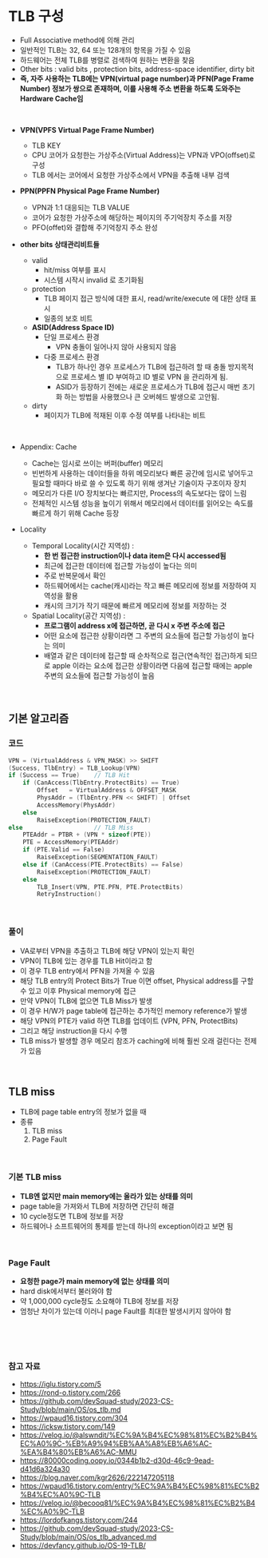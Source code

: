 # TLB 구성
 
- Full Associative method에 의해 관리
- 일반적인 TLB는 32, 64 또는 128개의 항목을 가질 수 있음
- 하드웨어는 전체 TLB를 병렬로 검색하여 원하는 변환을 찾음
- Other bits : valid bits , protection bits, address-space identifier, dirty bit
- **즉, 자주 사용하는 TLB에는 VPN(virtual page number)과 PFN(Page Frame Number) 정보가 쌍으로 존재하며, 이를 사용해 주소 변환을 하도록 도와주는 Hardware Cache임**

<br/>

- **VPN(VPFS Virtual Page Frame Number)**
  - TLB KEY
  - CPU 코어가 요청한는 가상주소(Virtual Address)는 VPN과 VPO(offset)로 구성
  - TLB 에서는 코어에서 요청한 가상주소에서 VPN을 추출해 내부 검색

- **PPN(PPFN Physical Page Frame Number)**
  - VPN과 1:1 대응되는 TLB VALUE
  - 코어가 요청한 가상주소에 해당하는 페이지의 주기억장치 주소를 저장
  - PFO(offet)와 결합해 주기억창지 주소 완성

- **other bits 상태관리비트들**
  - valid
    - hit/miss 여부를 표시
    - 시스템 시작시 invalid 로 초기화됨
  - protection
    - TLB 페이지 접근 방식에 대한 표시, read/write/execute 에 대한 상태 표시
    - 일종의 보호 비트
  - **ASID(Address Space ID)**
    - 단일 프로세스 환경
      - VPN 충돌이 일어나지 않아 사용되지 않음
    - 다중 프로세스 환경
      - TLB가 하나인 경우 프로세스가 TLB에 접근하려 할 때 충돌 방지목적으로 프로세스 별 ID 부여하고 ID 별로 VPN 을 관리하게 됨.
      - ASID가 등장하기 전에는 새로운 프로세스가 TLB에 접근시 매번 초기화 하는 방법을 사용했으나 큰 오버헤드 발생으로 고안됨.
  - dirty
    - 페이지가 TLB에 적재된 이후 수정 여부를 나타내는 비트

<br/>

- Appendix: Cache
    - Cache는 임시로 쓰이는 버퍼(buffer) 메모리
    - 빈번하게 사용하는 데이터들을 하위 메모리보다 빠른 공간에 임시로 넣어두고 필요할 때마다 바로 쓸 수 있도록 하기 위해 생겨난 기술이자 구조이자 장치
    - 메모리가 다른 I/O 장치보다는 빠르지만, Process의 속도보다는 많이 느림
    - 전체적인 시스템 성능을 높이기 위해서 메모리에서 데이터를 읽어오는 속도를 빠르게 하기 위해 Cache 등장

- Locality
  - Temporal Locality(시간 지역성) : 
    - **한 번 접근한 instruction이나 data item은 다시 accessed됨**
    -  최근에 접근한 데이터에 접근할 가능성이 높다는 의미
    - 주로 반복문에서 확인
    - 하드웨어에서는 cache(캐시)라는 작고 빠른 메모리에 정보를 저장하여 지역성을 활용
    - 캐시의 크기가 작기 때문에 빠르게 메모리에 정보를 저장하는 것
  - Spatial Locality(공간 지역성) :
    - **프로그램이 address x에 접근하면, 곧 다시 x 주변 주소에 접근**
    - 어떤 요소에 접근한 상황이라면 그 주변의 요소들에 접근할 가능성이 높다는 의미
    - 배열과 같은 데이터에 접근할 때 순차적으로 접근(연속적인 접근)하게 되므로 apple 이라는 요소에 접근한 상황이라면 다음에 접근할 때에는 apple 주변의 요소들에 접근할 가능성이 높음

<br/>

## 기본 알고리즘

### 코드

```c++
VPN = (VirtualAddress & VPN_MASK) >> SHIFT
(Success, TlbEntry) = TLB_Lookup(VPN)
if (Success == True)	// TLB Hit
	if (CanAccess(TlbEntry.ProtectBits) == True)
		Offset   = VirtualAddress & OFFSET_MASK
		PhysAddr = (TlbEntry.PFN << SHIFT) | Offset
		AccessMemory(PhysAddr)
	else
		RaiseException(PROTECTION_FAULT)
else					// TLB Miss
	PTEAddr = PTBR + (VPN * sizeof(PTE))
	PTE = AccessMemory(PTEAddr)
	if (PTE.Valid == False)
		RaiseException(SEGMENTATION_FAULT)
	else if (CanAccess(PTE.ProtectBits) == False)
		RaiseException(PROTECTION_FAULT)
	else
		TLB_Insert(VPN, PTE.PFN, PTE.ProtectBits)
		RetryInstruction()
```

<br/>

### 풀이

- VA로부터 VPN을 추출하고 TLB에 해당 VPN이 있는지 확인
- VPN이 TLB에 있는 경우를 TLB Hit이라고 함
- 이 경우 TLB entry에서 PFN을 가져올 수 있음
- 해당 TLB entry의 Protect Bits가 True 이면 offset, Physical address를 구할 수 있고 이후 Physical memory에 접근
- 만약 VPN이 TLB에 없으면 TLB Miss가 발생
- 이 경우 H/W가 page table에 접근하는 추가적인 memory reference가 발생
- 해당 VPN의 PTE가 valid 하면 TLB를 업데이트 (VPN, PFN, ProtectBits)
- 그리고 해당 instruction을 다시 수행
- TLB miss가 발생할 경우 메모리 참조가 caching에 비해 훨씬 오래 걸린다는 전제가 있음

<br/>

## TLB miss

- TLB에 page table entry의 정보가 없을 때
- 종류 
  1. TLB miss
  2. Page Fault

<br/>

### 기본 TLB miss

- **TLB엔 없지만 main memory에는 올라가 있는 상태를 의미**
- page table을 가져와서 TLB에 저장하면 간단히 해결
- 10 cycle정도면 TLB에 정보를 저장
- 하드웨어나 소프트웨어의 통제를 받는데 하나의 exception이라고 보면 됨

<br/>

### Page Fault

- **요청한 page가 main memory에 없는 상태를 의미**
- hard disk에서부터 불러와야 함
- 약 1,000,000 cycle정도 소요해야 TLB에 정보를 저장
- 엄청난 차이가 있는데 이러니 page Fault를 최대한 발생시키지 않아야 함


<br/>
<br/>
<br/>

### 참고 자료

- https://iglu.tistory.com/5
- https://rond-o.tistory.com/266
- https://github.com/devSquad-study/2023-CS-Study/blob/main/OS/os_tlb.md
- https://wpaud16.tistory.com/304
- https://icksw.tistory.com/149
- https://velog.io/@alswndit/%EC%9A%B4%EC%98%81%EC%B2%B4%EC%A0%9C-%EB%A9%94%EB%AA%A8%EB%A6%AC-%EA%B4%80%EB%A6%AC-MMU
- https://80000coding.oopy.io/0344b1b2-d30d-46c9-9ead-d41d6a324a30
- https://blog.naver.com/kgr2626/222147205118
- https://wpaud16.tistory.com/entry/%EC%9A%B4%EC%98%81%EC%B2%B4%EC%A0%9C-TLB
- https://velog.io/@becooq81/%EC%9A%B4%EC%98%81%EC%B2%B4%EC%A0%9C-TLB
- https://lordofkangs.tistory.com/244
- https://github.com/devSquad-study/2023-CS-Study/blob/main/OS/os_tlb_advanced.md
- https://devfancy.github.io/OS-19-TLB/